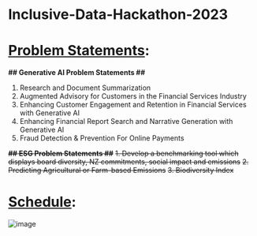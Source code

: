 # Inclusive-Data-Hackathon-2023
# <ins>Problem Statements</ins>:

**## Generative AI Problem Statements ##**
1. Research and Document Summarization
2. Augmented Advisory for Customers in the Financial Services Industry
3. Enhancing Customer Engagement and Retention in Financial Services with Generative AI
4. Enhancing Financial Report Search and Narrative Generation with Generative AI
5. Fraud Detection & Prevention For Online Payments

~~**## ESG Problem Statements ##**~~
~~1. Develop a benchmarking tool which displays board diversity, NZ commitments, social impact and emissions~~
~~2. Predicting Agricultural or Farm-based Emissions~~
~~3. Biodiversity Index~~

# <ins>Schedule</ins>:
![image](https://github.com/yli12313/Inclusive-Data-Hackathon-2023/assets/7104719/157a1870-3686-411d-87a5-ed49945bf354)
